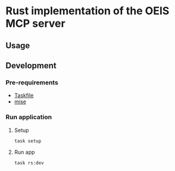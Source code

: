 # Rust implementation of the OEIS MCP server

## Usage

<!-- TODO: write -->

## Development

### Pre-requirements

- [Taskfile](https://taskfile.dev)
- [mise](https://mise.jdx.dev)

### Run application

1. Setup

    ```sh
    task setup
    ```

2. Run app

    ```sh
    task rs:dev
    ```
